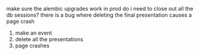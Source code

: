 make sure the alembic upgrades work in prod
do i need to close out all the db sessions? 
there is a bug where deleting the final presentation causes a page crash

1. make an event
2. delete all the presentations
3. page crashes
